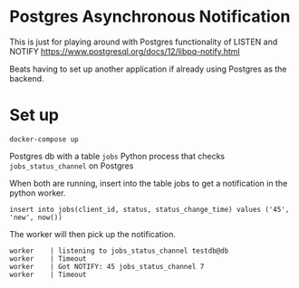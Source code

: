 # Postgres Asynchronous Notification
This is just for playing around with Postgres functionality of LISTEN and NOTIFY
https://www.postgresql.org/docs/12/libpq-notify.html

Beats having to set up another application if already using Postgres as the backend.

# Set up
```
docker-compose up
```

Postgres db with a table `jobs` 
Python process that checks `jobs_status_channel` on Postgres

When both are running, insert into the table jobs to get a notification in the python worker. 

```
insert into jobs(client_id, status, status_change_time) values ('45', 'new', now())
```

The worker will then pick up the notification.
```
worker    | listening to jobs_status_channel testdb@db
worker    | Timeout
worker    | Got NOTIFY: 45 jobs_status_channel 7
worker    | Timeout
```
